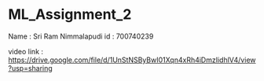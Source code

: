 # ML_Assignment_2

Name : Sri Ram Nimmalapudi
id   : 700740239

video link : https://drive.google.com/file/d/1UnStNSByBwI01Xqn4xRh4iDmzIidhlV4/view?usp=sharing
